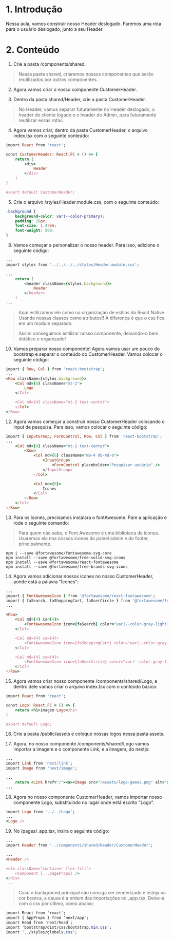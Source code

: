 # 1. Introdução

Nessa aula, vamos construir nosso Header deslogado. Faremos uma rota para o usuário deslogado, junto a seu Header.

# 2. Conteúdo
1. Crie a pasta /components/shared. 

>Nessa pasta shared, criaremos nossos componentes que serão reutilizados por outros componentes.

2. Agora vamos criar o nosso componente CustomerHeader.

3. Dentro da pasta shared/Header, crie a pasta CustomerHeader.

>No Header, vamos separar futuramente no Header deslogado, o header do cliente logado e o header do Admin, para futuramente reutilizar essas rotas.

4. Agora vamos criar, dentro da pasta CustomerHeader, o arquivo index.tsx com o seguinte conteúdo:

```ruby
import React from 'react';

const CustomerHeader: React.FC = () => {
    return (
        <div>
            Header
        </div>
    )
}

export default CustomerHeader;
```

5. Crie o arquivo /styles/Header.module.css, com o seguinte conteúdo:

```css
.background {
    background-color: var(--color-primary);
    padding: 20px;
    font-size: 1.4rem;
    font-weight: 500;
}
```

8. Vamos começar a personalizar o nosso header. Para isso, adicione o seguinte código:

```ruby
...
import styles from '../../../../styles/Header.module.css';

...
    return (
        <header className={styles.background}>
            Header
        </header>
    )
...
```

> Aqui estilizamos ele como na organização de estilos do React Native. Usando nossas classes como atributos!! A diferença é que o css fica em um module separado.
>
> Assim conseguimos estilizar nosso componente, deixando-o bem didático e organizado!

10. Vamos preparar nosso componente! Agora vamos usar um pouco do bootstrap e separar o conteúdo do CustomerHeader. Vamos colocar o seguinte código:

```ruby
import { Row, Col } from 'react-bootstrap';
...
<Row className={styles.background}>
    <Col md={8} className="mt-2">
        Logo
    </Col>

    <Col md={4} className="mt-2 text-center">
    </Col>
</Row>
```

12. Agora vamos começar a construir nosso CustomerHeader colocando o input de pesquisa. Para isso, vamos colocar o seguinte código:

```ruby
import { InputGroup, FormControl, Row, Col } from 'react-bootstrap';
...
    <Col md={4} className="mt-2 text-center">
        <Row>
            <Col md={6} className="mb-4 mb-md-0">
                <InputGroup>
                    <FormControl placeholder="Pesquisar usuário" />
                </InputGroup>
            </Col>

            <Col md={6}>
                Ícones
            </Col>
        </Row>
    </Col>
</Row>
```

13. Para os ícones, precisamos instalara o fontAwesome. Pare a aplicação e rode o seguinte comando:

> Para quem não sabe, o Font Awesome é uma biblioteca de ícones. Usaremos ela nos nossos ícones do painel admin e do footer, principalmente.

```
npm i --save @fortawesome/fontawesome-svg-core
npm install --save @fortawesome/free-solid-svg-icons
npm install --save @fortawesome/react-fontawesome
npm install --save @fortawesome/free-brands-svg-icons
```

14. Agora vamos adicionar nossos ícones no nosso CustomerHeader, aonde está a palavra "Ícones":

```ruby
...
import { FontAwesomeIcon } from '@fortawesome/react-fontawesome';
import { faSearch, faShoppingCart, faUserCircle } from '@fortawesome/free-solid-svg-icons';
...

<Row>
    <Col md={4} xs={4}>
        <FontAwesomeIcon icon={faSearch} color="var(--color-gray-light)" />
    </Col>

    <Col md={4} xs={4}>
        <FontAwesomeIcon icon={faShoppingCart} color="var(--color-gray-light)" />
    </Col>

    <Col md={4} xs={4}>
        <FontAwesomeIcon icon={faUserCircle} color="var(--color-gray-light)" />
    </Col>
</Row>
```

15. Agora vamos criar nosso componente /components/shared/Logo, e dentro dele vamos criar o arquivo index.tsx com o conteúdo básico:

```ruby
import React from 'react';

const Logo: React.FC = () => {
    return <h1>imagem Logo</h1>
}

export default Logo;
```

16. Crie a pasta /public/assets e coloque nossas logos nessa pasta assets.

17. Agora, no nosso componente /components/shared/Logo vamos importar a imagem e o componente Link, e a imagem, do nextjs:

```ruby
...
import Link from 'next/link';
import Image from 'next/image';

...
    return <Link href="/"><a><Image src="/assets/logo-games.png" alt="Logo OneBitGames" width={220} height={40} /></a></Link>
...
```

18. Agora no nosso componente CustomerHeader, vamos importar nosso componente Logo, substituindo no lugar onde está escrito "Logo".

```ruby
import Logo from '../../Logo';
...
<Logo />
```

19. No /pages/_app.tsx, insira o seguinte código:

```ruby
...
import Header from '../components/shared/Header/CustomerHeader';

...
<Header />

<div className="container flex-fill">
    <Component {...pageProps} />
</div>
...
```

> Caso o background principal não consiga ser renderizado e esteja na cor branca, a causa é a ordem das importações no _app.tsx. Deixe-a com o css por último, como abaixo:

```css
import React from 'react';
import { AppProps } from 'next/app';
import Head from 'next/head';
import 'bootstrap/dist/css/bootstrap.min.css';
import '../styles/globals.css';
```